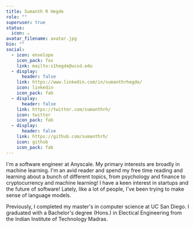 ```yaml
---
title: Sumanth R Hegde
role: ""
superuser: true
status:
  icon: ☕️
avatar_filename: avatar.jpg
bio: ""
social:
  - icon: envelope
    icon_pack: fas
    link: mailto:s1hegde@ucsd.edu
  - display:
      header: false
    link: https://www.linkedin.com/in/sumanthrhegde/
    icon: linkedin
    icon_pack: fab
  - display:
      header: false
    link: https://twitter.com/sumanthrh/
    icon: twitter
    icon_pack: fab
  - display:
      header: false
    link: https://github.com/sumanthrh/
    icon: github
    icon_pack: fab
---
```

I'm a software engineer at Anyscale. My primary interests are broadly in machine learning. I'm an avid reader and spend my free time reading and learning about a bunch of different topics, from psychology and finance to cryptocurrency and machine learning! I have a keen interest in startups and the future of software! Lately, like a lot of people, I've been trying to make sense of language models. 

Previously, I completed my master's in computer science at UC San Diego. I graduated with a Bachelor's degree (Hons.) in Electical Engineering from the Indian Institute of Technology Madras. 

<!-- {{< icon name="download" pack="fas" >}} {{< staticref "uploads/resume.pdf" "newtab" >}}Download{{< /staticref >}} my resumé as a PDF. -->

